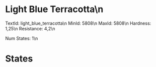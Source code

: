 # Light Blue Terracotta\n
TextId: light_blue_terracotta\n
MinId: 5808\n
MaxId: 5808\n
Hardness: 1,25\n
Resistance: 4,2\n

Num States: 1\n
# States
```

```